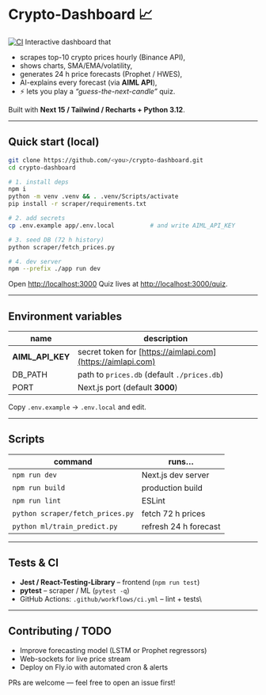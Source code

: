 # Crypto-Dashboard 📈
[![CI](https://github.com/NONAME7MARS/crypto-dashboard/actions/workflows/ci.yml/badge.svg)](https://github.com/NONAME7MARS/crypto-dashboard/actions/workflows/ci.yml)
Interactive dashboard that

* scrapes top-10 crypto prices hourly (Binance API),
* shows charts, SMA/EMA/volatility,
* generates 24 h price forecasts (Prophet / HWES),
* AI-explains every forecast (via **AIML API**),
* ⚡ lets you play a *“guess-the-next-candle”* quiz.

Built with **Next 15 / Tailwind / Recharts + Python 3.12**.

---

## Quick start (local)

```bash
git clone https://github.com/<you>/crypto-dashboard.git
cd crypto-dashboard

# 1. install deps
npm i
python -m venv .venv && . .venv/Scripts/activate
pip install -r scraper/requirements.txt

# 2. add secrets
cp .env.example app/.env.local          # and write AIML_API_KEY

# 3. seed DB (72 h history)
python scraper/fetch_prices.py

# 4. dev server
npm --prefix ./app run dev
````

Open [http://localhost:3000](http://localhost:3000)
Quiz lives at [http://localhost:3000/quiz](http://localhost:3000/quiz).

---

## Environment variables

| name               | description                                                 |
| ------------------ | ----------------------------------------------------------- |
| **AIML\_API\_KEY** | secret token for [https://aimlapi.com](https://aimlapi.com) |
| DB\_PATH           | path to `prices.db` (default `./prices.db`)                 |
| PORT               | Next.js port (default **3000**)                             |

Copy `.env.example` → `.env.local` and edit.

---

## Scripts

| command                          | runs…                 |
| -------------------------------- | --------------------- |
| `npm run dev`                    | Next.js dev server    |
| `npm run build`                  | production build      |
| `npm run lint`                   | ESLint                |
| `python scraper/fetch_prices.py` | fetch 72 h prices     |
| `python ml/train_predict.py`     | refresh 24 h forecast |

---

## Tests & CI

* **Jest / React-Testing-Library** – frontend (`npm run test`)
* **pytest** – scraper / ML (`pytest -q`)
* GitHub Actions: `.github/workflows/ci.yml` – lint + tests\\

---

## Contributing / TODO

* Improve forecasting model (LSTM or Prophet regressors)
* Web-sockets for live price stream
* Deploy on Fly.io with automated cron & alerts

PRs are welcome — feel free to open an issue first!
